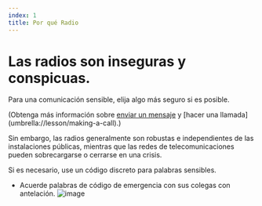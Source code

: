 ```yaml
---
index: 1
title: Por qué Radio
---
```

# Las radios son inseguras y conspicuas.

Para una comunicación sensible, elija algo más seguro si es posible.

(Obtenga más información sobre [enviar un mensaje](umbrella://lesson/sending-a-message) y
[hacer una llamada] (umbrella://lesson/making-a-call).)

Sin embargo, las radios generalmente son robustas e independientes de las instalaciones públicas, mientras que las redes de telecomunicaciones pueden sobrecargarse o cerrarse en una crisis.

Si es necesario, use un código discreto para palabras sensibles.

*   Acuerde palabras de código de emergencia con sus colegas con antelación.
![image](radios.png)